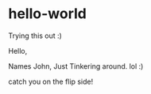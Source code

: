 # hello-world
Trying this out :)

Hello,

Names John, Just Tinkering around. lol :)

catch you on the flip side!
